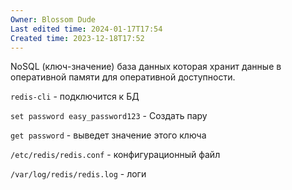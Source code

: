 ```yaml
---
Owner: Blossom Dude
Last edited time: 2024-01-17T17:54
Created time: 2023-12-18T17:52
---
```

NoSQL (ключ-значение) база данных которая хранит данные в оперативной памяти для оперативной доступности.

`redis-cli` - подключится к БД

`set password easy_password123` - Создать пару

`get password` - выведет значение этого ключа

`/etc/redis/redis.conf` - конфигурационный файл

`/var/log/redis/redis.log` - логи